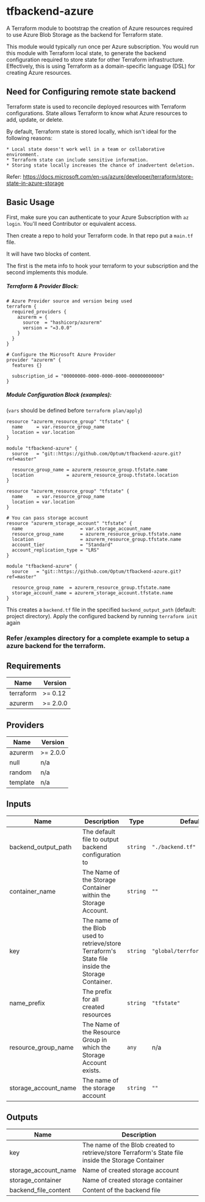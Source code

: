 # tfbackend-azure


A Terraform module to bootstrap the creation of Azure resources required to use Azure Blob Storage as the backend for Terraform
state.

This module would typically run once per Azure subscription.  You would run this module with 
Terraform local state, to generate the backend configuration required to store state for other Terraform infrastructure. Effectively,
this is using Terraform as a domain-specific language (DSL) for creating Azure resources.

## Need for Configuring remote state backend

Terraform state is used to reconcile deployed resources with Terraform configurations. State allows Terraform to know what Azure resources to add, update, or delete.

By default, Terraform state is stored locally, which isn't ideal for the following reasons:

    * Local state doesn't work well in a team or collaborative environment.
    * Terraform state can include sensitive information.
    * Storing state locally increases the chance of inadvertent deletion.

Refer: https://docs.microsoft.com/en-us/azure/developer/terraform/store-state-in-azure-storage

## Basic Usage

First, make sure you can authenticate to your Azure Subscription with `az login`. You'll need Contributor or equivalent access.

Then create a repo to hold your Terraform code. In that repo put a `main.tf` file.

It will have two blocks of content.

The first is the meta info to hook your terraform to your subscription and the second implements this module. 

##### Terraform & Provider Block:

```hcl
# Azure Provider source and version being used
terraform {
  required_providers {
    azurerm = {
      source  = "hashicorp/azurerm"
      version = "=3.0.0"
    }
  }
}

# Configure the Microsoft Azure Provider
provider "azurerm" {
  features {}

  subscription_id = "00000000-0000-0000-0000-000000000000"
}
```

##### Module Configuration Block (examples):

(`vars` should be defined before `terraform plan/apply`)

```hcl
resource "azurerm_resource_group" "tfstate" {
  name     = var.resource_group_name
  location = var.location
}

module "tfbackend-azure" {
  source   = "git::https://github.com/Optum/tfbackend-azure.git?ref=master"

  resource_group_name = azurerm_resource_group.tfstate.name
  location            = azurerm_resource_group.tfstate.location
}
```

```hcl
resource "azurerm_resource_group" "tfstate" {
  name     = var.resource_group_name
  location = var.location
}

# You can pass storage account
resource "azurerm_storage_account" "tfstate" {
  name                     = var.storage_account_name
  resource_group_name      = azurerm_resource_group.tfstate.name
  location                 = azurerm_resource_group.tfstate.name
  account_tier             = "Standard"
  account_replication_type = "LRS"
}

module "tfbackend-azure" {
  source   = "git::https://github.com/Optum/tfbackend-azure.git?ref=master"

  resource_group_name  = azurerm_resource_group.tfstate.name
  storage_account_name = azurerm_storage_account.tfstate.name
}
```

This creates a `backend.tf` file in the specified `backend_output_path` (default: project directory). Apply the configured backend by running `terraform init` again

### Refer /examples directory for a complete example to setup a azure backend for the terraform.

<!-- BEGINNING OF PRE-COMMIT-TERRAFORM DOCS HOOK -->
## Requirements

| Name | Version |
|------|---------|
| terraform | >= 0.12 |
| azurerm | >= 2.0.0 |

## Providers

| Name | Version |
|------|---------|
| azurerm | >= 2.0.0 |
| null | n/a |
| random | n/a |
| template | n/a |

## Inputs

| Name | Description | Type | Default | Required |
|------|-------------|------|---------|:--------:|
| backend\_output\_path | The default file to output backend configuration to | `string` | `"./backend.tf"` | no |
| container\_name | The Name of the Storage Container within the Storage Account. | `string` | `""` | no |
| key | The name of the Blob used to retrieve/store Terraform's State file inside the Storage Container. | `string` | `"global/terrform.tfstate"` | no |
| name\_prefix | The prefix for all created resources | `string` | `"tfstate"` | no |
| resource\_group\_name | The Name of the Resource Group in which the Storage Account exists. | `any` | n/a | yes |
| storage\_account\_name | The name of the storage account | `string` | `""` | no |

## Outputs

| Name | Description |
|------|-------------|
| key | The name of the Blob created to retrieve/store Terraform's State file inside the Storage Container |
| storage\_account\_name | Name of created storage account |
| storage\_container | Name of created storage container |
| backend_file_content | Content of the backend file|

<!-- END OF PRE-COMMIT-TERRAFORM DOCS HOOK -->
